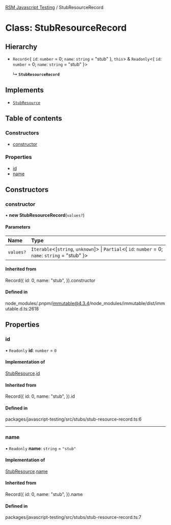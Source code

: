 [RSM Javascript Testing](../README.md) / StubResourceRecord

# Class: StubResourceRecord

## Hierarchy

- `Record`<{ `id`: `number` = 0; `name`: `string` = "stub" }, `this`\> & `Readonly`<{ `id`: `number` = 0; `name`: `string` = "stub" }\>

  ↳ **`StubResourceRecord`**

## Implements

- [`StubResource`](../interfaces/StubResource.md)

## Table of contents

### Constructors

- [constructor](StubResourceRecord.md#constructor)

### Properties

- [id](StubResourceRecord.md#id)
- [name](StubResourceRecord.md#name)

## Constructors

### constructor

• **new StubResourceRecord**(`values?`)

#### Parameters

| Name | Type |
| :------ | :------ |
| `values?` | `Iterable`<[`string`, `unknown`]\> \| `Partial`<{ `id`: `number` = 0; `name`: `string` = "stub" }\> |

#### Inherited from

Record({
        id: 0,
        name: "stub",
    }).constructor

#### Defined in

node_modules/.pnpm/immutable@4.3.4/node_modules/immutable/dist/immutable.d.ts:2618

## Properties

### id

• `Readonly` **id**: `number` = `0`

#### Implementation of

[StubResource](../interfaces/StubResource.md).[id](../interfaces/StubResource.md#id)

#### Inherited from

Record({
        id: 0,
        name: "stub",
    }).id

#### Defined in

packages/javascript-testing/src/stubs/stub-resource-record.ts:6

___

### name

• `Readonly` **name**: `string` = `"stub"`

#### Implementation of

[StubResource](../interfaces/StubResource.md).[name](../interfaces/StubResource.md#name)

#### Inherited from

Record({
        id: 0,
        name: "stub",
    }).name

#### Defined in

packages/javascript-testing/src/stubs/stub-resource-record.ts:7
